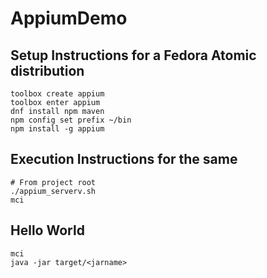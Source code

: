 # AppiumDemo

## Setup Instructions for a Fedora Atomic distribution

```
toolbox create appium
toolbox enter appium
dnf install npm maven
npm config set prefix ~/bin
npm install -g appium
```

## Execution Instructions for the same
```
# From project root
./appium_serverv.sh
mci
```

## Hello World
```
mci
java -jar target/<jarname>
```
